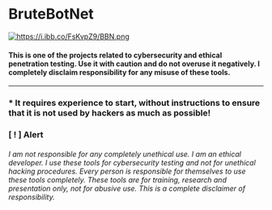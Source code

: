 # BruteBotNet
<a class="center" href="https://i.ibb.co/FsKvpZ9/BBN.png" target="_blank" title="https://i.ibb.co/FsKvpZ9/BBN.png"><img src="https://i.ibb.co/FsKvpZ9/BBN.png" border="0" class="center" alt="https://i.ibb.co/FsKvpZ9/BBN.png" class="center" /></a>


#### This is one of the projects related to cybersecurity and ethical penetration testing. Use it with caution and do not overuse it negatively. I completely disclaim responsibility for any misuse of these tools.
_____________________________________________________________________________________
### * It requires experience to start, without instructions to ensure that it is not used by hackers as much as possible!
### [ ! ] Alert
###### I am not responsible for any completely unethical use. I am an ethical developer. I use these tools for cybersecurity testing and not for unethical hacking procedures. Every person is responsible for themselves to use these tools completely. These tools are for training, research and presentation only, not for abusive use. This is a complete disclaimer of responsibility.
